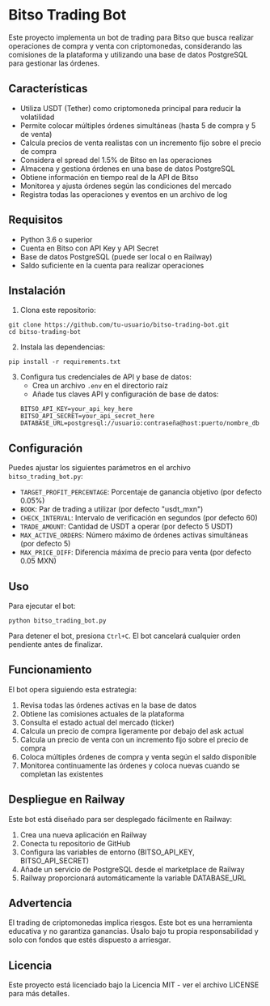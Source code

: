 # Bitso Trading Bot

Este proyecto implementa un bot de trading para Bitso que busca realizar operaciones de compra y venta con criptomonedas, considerando las comisiones de la plataforma y utilizando una base de datos PostgreSQL para gestionar las órdenes.

## Características

- Utiliza USDT (Tether) como criptomoneda principal para reducir la volatilidad
- Permite colocar múltiples órdenes simultáneas (hasta 5 de compra y 5 de venta)
- Calcula precios de venta realistas con un incremento fijo sobre el precio de compra
- Considera el spread del 1.5% de Bitso en las operaciones
- Almacena y gestiona órdenes en una base de datos PostgreSQL
- Obtiene información en tiempo real de la API de Bitso
- Monitorea y ajusta órdenes según las condiciones del mercado
- Registra todas las operaciones y eventos en un archivo de log

## Requisitos

- Python 3.6 o superior
- Cuenta en Bitso con API Key y API Secret
- Base de datos PostgreSQL (puede ser local o en Railway)
- Saldo suficiente en la cuenta para realizar operaciones

## Instalación

1. Clona este repositorio:
```
git clone https://github.com/tu-usuario/bitso-trading-bot.git
cd bitso-trading-bot
```

2. Instala las dependencias:
```
pip install -r requirements.txt
```

3. Configura tus credenciales de API y base de datos:
   - Crea un archivo `.env` en el directorio raíz
   - Añade tus claves API y configuración de base de datos:
   ```
   BITSO_API_KEY=your_api_key_here
   BITSO_API_SECRET=your_api_secret_here
   DATABASE_URL=postgresql://usuario:contraseña@host:puerto/nombre_db
   ```

## Configuración

Puedes ajustar los siguientes parámetros en el archivo `bitso_trading_bot.py`:

- `TARGET_PROFIT_PERCENTAGE`: Porcentaje de ganancia objetivo (por defecto 0.05%)
- `BOOK`: Par de trading a utilizar (por defecto "usdt_mxn")
- `CHECK_INTERVAL`: Intervalo de verificación en segundos (por defecto 60)
- `TRADE_AMOUNT`: Cantidad de USDT a operar (por defecto 5 USDT)
- `MAX_ACTIVE_ORDERS`: Número máximo de órdenes activas simultáneas (por defecto 5)
- `MAX_PRICE_DIFF`: Diferencia máxima de precio para venta (por defecto 0.05 MXN)

## Uso

Para ejecutar el bot:

```
python bitso_trading_bot.py
```

Para detener el bot, presiona `Ctrl+C`. El bot cancelará cualquier orden pendiente antes de finalizar.

## Funcionamiento

El bot opera siguiendo esta estrategia:

1. Revisa todas las órdenes activas en la base de datos
2. Obtiene las comisiones actuales de la plataforma
3. Consulta el estado actual del mercado (ticker)
4. Calcula un precio de compra ligeramente por debajo del ask actual
5. Calcula un precio de venta con un incremento fijo sobre el precio de compra
6. Coloca múltiples órdenes de compra y venta según el saldo disponible
7. Monitorea continuamente las órdenes y coloca nuevas cuando se completan las existentes

## Despliegue en Railway

Este bot está diseñado para ser desplegado fácilmente en Railway:

1. Crea una nueva aplicación en Railway
2. Conecta tu repositorio de GitHub
3. Configura las variables de entorno (BITSO_API_KEY, BITSO_API_SECRET)
4. Añade un servicio de PostgreSQL desde el marketplace de Railway
5. Railway proporcionará automáticamente la variable DATABASE_URL

## Advertencia

El trading de criptomonedas implica riesgos. Este bot es una herramienta educativa y no garantiza ganancias. Úsalo bajo tu propia responsabilidad y solo con fondos que estés dispuesto a arriesgar.

## Licencia

Este proyecto está licenciado bajo la Licencia MIT - ver el archivo LICENSE para más detalles.
